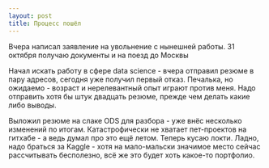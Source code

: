 ```yaml
---
layout: post
title: Процесс пошёл
---
```


Вчера написал заявление на увольнение с нынешней работы. 31 октября получаю документы и на поезд до Москвы

Начал искать работу в сфере data science - вчера отправил резюме в пару адресов, сегодня уже получил первый отказ. Печалька, но ожидаемо - возраст и нерелевантный опыт играют против меня. Надо отправить хотя бы штук двадцать резюме, прежде чем делать какие либо выводы.

Выложил резюме на слаке ODS для разбора - уже внёс несколько изменений по итогам. Катастрофически не хватает пет-проектов на гитхабе - а ведь думал про это ещё летом. Теперь кусаю локти. Ладно, надо браться за Kaggle - хотя на мало-мальски значимое место сейчас рассчитывать бесполезно, всё же это будет хоть какое-то портфолио.
